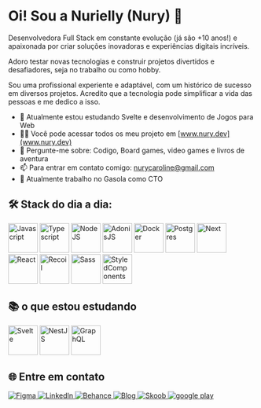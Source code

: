 # Oi! Sou a Nurielly (Nury) 👋

Desenvolvedora Full Stack em constante evolução (já são +10 anos!) e apaixonada por criar soluções inovadoras e experiências digitais incríveis.

Adoro testar novas tecnologias e construir projetos divertidos e desafiadores, seja no trabalho ou como hobby.

Sou uma profissional experiente e adaptável, com um histórico de sucesso em diversos projetos. Acredito que a tecnologia pode simplificar a vida das pessoas e me dedico a isso.

- 🌱 Atualmente estou estudando Svelte e desenvolvimento de Jogos para Web
- 👨‍💻 Você pode acessar todos os meu projeto em [www.nury.dev](www.nury.dev)
- 💬 Pergunte-me sobre: Codigo, Board games, video games e livros de aventura
- 📫 Para entrar em contato comigo: <a href="mailto:nurycaroline@gmail.com">nurycaroline@gmail.com</a>
- 💼 Atualmente trabalho no Gasola como CTO

## 🛠️ Stack do dia a dia:

<div>
	<img height="60px" src="https://img.icons8.com/?size=100&id=108784&format=png&color=000000" alt="Javascript" />
	<img height="60px" src="https://img.icons8.com/?size=100&id=uJM6fQYqDaZK&format=png&color=000000" alt="Typescript" />
	<img height="60px" src="https://img.icons8.com/?size=100&id=54087&format=png&color=000000" alt="NodeJS" />
	<img height="60px" src="https://adonisjs.com/icons/apple-touch-icon.png" alt="AdonisJS" />
	<img height="60px" src="https://img.icons8.com/?size=100&id=cdYUlRaag9G9&format=png&color=000000" alt="Docker" />
	<img height="60px" src="https://img.icons8.com/?size=100&id=38561&format=png&color=000000" alt="Postgres" />
	<img height="60px" src="https://img.icons8.com/?size=100&id=yUdJlcKanVbh&format=png&color=000000" alt="Next" />
	<img height="60px" src="https://img.icons8.com/?size=100&id=asWSSTBrDlTW&format=png&color=000000" alt="React" />
	<img height="60px" src="https://img.icons8.com/?size=100&id=EXZGX2xYvaYn&format=png&color=000000" alt="Recoil" />
	<img height="60px" src="https://img.icons8.com/?size=100&id=QBqFNfPPB2Kx&format=png&color=000000" alt="Sass" />
	<img height="60px" src="https://avatars.githubusercontent.com/u/20658825?s=200&v=4" alt="StyledComponents" />

</div>

## 📚 o que estou estudando

<div>
	<img height="60px" src="https://img.icons8.com/?size=100&id=Mm35TzLKahiF&format=png&color=000000" alt="Svelte" />
	<img height="60px" src="https://img.icons8.com/?size=100&id=9ESZMOeUioJS&format=png&color=000000" alt="NestJS" />
	<img height="60px" src="https://img.icons8.com/?size=100&id=zdI5E8moxhs-&format=png&color=000000" alt="GraphQL" />
</div>

## 🌐 Entre em contato

<div>
   <a href="https://www.figma.com/@nurycaroline">
	 	<img src="https://img.icons8.com/?size=100&id=3nPo8aR8zRCY&format=png&color=000000" alt="Figma" />
	 </a>
   <a href="https://www.linkedin.com/in/nurycaroline">
	 	<img src="https://img.icons8.com/?size=100&id=108812&format=png&color=000000" alt="LinkedIn" />
	 </a>
   <a href="https://www.behance.net/nurycaroline">
	 	<img src="https://img.icons8.com/?size=100&id=Y6JKFKydve3L&format=png&color=000000" alt="Behance" />
	 </a>
   <a href="https://dev.to/nurycaroline">
	 	<img src="https://img.icons8.com/?size=100&id=igxhcdyCkf2d&format=png&color=000000" alt="Blog" />
	 </a>
   <a href="https://www.skoob.com.br/perfil/nurycaroline">
	 	<img src="https://img.icons8.com/?size=100&id=111606&format=png&color=000000" alt="Skoob" />
	 </a>
   <a href="https://play.google.com/store/apps/dev?id=8299785456136522376">
	 	<img src="https://img.icons8.com/?size=100&id=118627&format=png&color=000000" alt="google play" />
	 </a>
</div>
